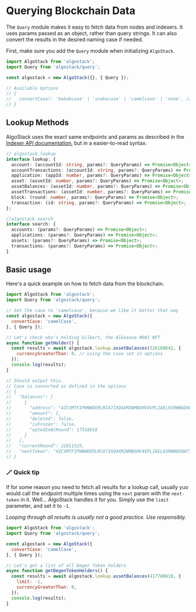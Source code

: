 #  Querying Blockchain Data

The `Query` module makes it easy to fetch data from nodes and indexers. It uses params passed as an object, rather than query strings. It can also convert the results in the desired naming case if needed.


First, make sure you add the `Query` module when initializing `AlgoStack`.

```js
import AlgoStack from 'algostack';
import Query from 'algostack/query';

const algostack = new AlgoStack({}, { Query });

// Available Options
// {
//   convertCase?: 'kebabcase' | 'snakecase' | 'camelcase' | 'none', // default: 'none'
// }
```

## Lookup Methods

AlgoStack uses the exact same endpoints and params as described in the [Indexer API documentation](https://app.swaggerhub.com/apis/algonode/indexer/2.0), but in a easier-to-read syntax.  

```ts
// algostack.lookup
interface lookup: {
  account: (accountId: string, params?: QueryParams) => Promise<Object>;
  accountTransactions: (accountId: string, params?: QueryParams) => Promise<Object>;
  application: (appId: number, params?: QueryParams) => Promise<Object>;
  asset: (assetId: number, params?: QueryParams) => Promise<Object>;
  assetBalances: (assetId: number, params?: QueryParams) => Promise<Object>;
  assetTransactions: (assetId: number, params?: QueryParams) => Promise<Object>;
  block: (round: number, params?: QueryParams) => Promise<Object>;
  transaction: (id: string, params?: QueryParams) => Promise<Object>;
};

//algostack.search
interface search: {
  accounts: (params?: QueryParams) => Promise<Object>;
  applications: (params?: QueryParams) => Promise<Object>;
  assets: (params?: QueryParams) => Promise<Object>;
  transactions: (params?: QueryParams) => Promise<Object>;
}
```


## Basic usage

Here's a quick example on how to fetch data from the blockchain. 

```js
import AlgoStack from 'algostack';
import Query from 'algostack/query';

// Set the case to 'camelcase', because we like it better that way
const algostack = new AlgoStack({
  convertCase: 'camelCase',
}, { Query });

// Let's check who's holding Gilbert, the AlGoanna #001 NFT
async function getHolder() {
  const results = await algostack.lookup.assetBalances(326189642, {
    currencyGreaterThan: 0, // using the case set in options
  });
  console.log(results);
}

// Should output this. 
// Case is converted as defined in the options
// {
//   "balances": [
//     {
//       "address": "4ZCVMTFIPWNWDERLRCA7IXQ4XM2WMBGMV4VPLIAEL6SRWN6D6W7TBTYYLU",
//       "amount": 1,
//       "deleted": false,
//       "isFrozen": false,
//       "optedInAtRound": 17318018
//     }
//   ],
//   "currentRound": 22611529,
//   "nextToken": "4ZCVMTFIPWNWDERLRCA7IXQ4XM2WMBGMV4VPLIAEL6SRWN6D6W7TBTYYLU"
// } 
```

### 🪄 Quick tip

If for some reason you need to fetch all results for a lookup call, usually yuo would call the endpoint multiple times using the `next` param with the `next-token` in it. Well... AlgoStack handles it for you. Simply use the `limit` parameter, and set it to `-1`. 

*Looping through all results is usually not a good practice. Use responsibly.*

```js
import AlgoStack from 'algostack';
import Query from 'algostack/query';

const algostack = new AlgoStack({
  convertCase: 'camelCase',
}, { Query });

// Let's get a list of all Degen Token holders
async function getDegenTokenHolders() {
  const results = await algostack.lookup.assetBalances(417708610, {
    limit: -1,
    currencyGreaterThan: 0,
  });
  console.log(results);
}
```